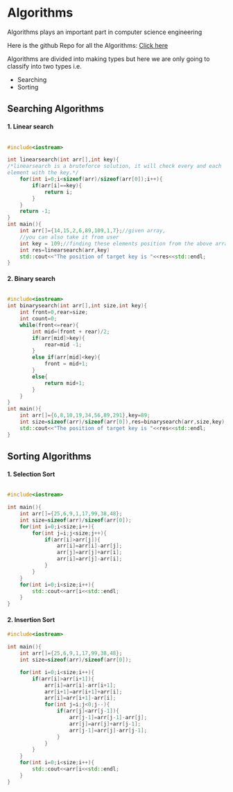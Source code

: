 # Algorithms

Algorithms plays an important part in computer science engineering

Here is the github Repo for all the Algorithms: [Click here](https://github.com/acetcs/algorithms)

Algorithms are divided into making types but here we are only going to classify into two types i.e.
- Searching
- Sorting

## Searching Algorithms
#### 1. Linear search
```Cpp client

#include<iostream>

int linearsearch(int arr[],int key){
/*linearsearch is a bruteforce solution, it will check every and each
element with the key.*/
    for(int i=0;i<sizeof(arr)/sizeof(arr[0]);i++){
        if(arr[i]==key){
            return i;
        }
    }
    return -1;
}
int main(){
    int arr[]={14,15,2,6,89,109,1,7};//given array, 
    //you can also take it from user
    int key = 109;//finding these elements position from the above array
    int res=linearsearch(arr,key)
    std::cout<<"The position of target key is "<<res<<std::endl;
}
```

#### 2. Binary search
```Cpp Client

#include<iostream>
int binarysearch(int arr[],int size,int key){
    int front=0,rear=size;
    int count=0;
    while(front<=rear){
        int mid=(front + rear)/2;
        if(arr[mid]>key){
            rear=mid -1;
        }
        else if(arr[mid]<key){
            front = mid+1;
        }
        else{
            return mid+1;
        }
    }
}
int main(){
    int arr[]={6,8,10,19,34,56,89,291},key=89;
    int size=sizeof(arr)/sizeof(arr[0]),res=binarysearch(arr,size,key);
    std::cout<<"The position of target key is "<<res<<std::endl;
}
```

## Sorting Algorithms

#### 1. Selection Sort

```Cpp Client

#include<iostream>

int main(){
    int arr[]={25,6,9,1,17,99,38,48};
    int size=sizeof(arr)/sizeof(arr[0]);
    for(int i=0;i<size;i++){
        for(int j=i;j<size;j++){
            if(arr[i]>arr[j]){
                arr[i]=arr[i]-arr[j];
                arr[j]=arr[j]+arr[i];
                arr[i]=arr[j]-arr[i];
            }
        }
    }
    for(int i=0;i<size;i++){
        std::cout<<arr[i<<std::endl;
    }
}
```
#### 2. Insertion Sort

```Cpp Client
#include<iostream>

int main(){
    int arr[]={25,6,9,1,17,99,38,48};
    int size=sizeof(arr)/sizeof(arr[0]);

    for(int i=0;i<size;i++){
        if(arr[i]>arr[i+1]){
            arr[i]=arr[i]-arr[i+1];
            arr[i+1]=arr[i+1]+arr[i];
            arr[i]=arr[i+1]-arr[i];
            for(int j=i;j<0;j--){
                if(arr[j]<arr[j-1]){
                    arr[j-1]=arr[j-1]-arr[j];
                    arr[j]=arr[j]+arr[j-1];
                    arr[j-1]=arr[j]-arr[j-1];
                }
            }
        }
    }
    for(int i=0;i<size;i++){
        std::cout<<arr[i<<std::endl;
    }
}
```